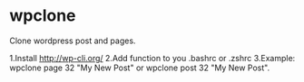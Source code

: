 # wpclone
Clone wordpress post and pages.

1.Install http://wp-cli.org/
2.Add function to you .bashrc or .zshrc
3.Example: wpclone page 32 "My New Post" or wpclone post 32 "My New Post".
